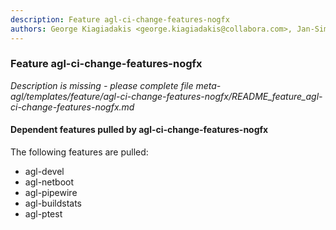 ```yaml
---
description: Feature agl-ci-change-features-nogfx
authors: George Kiagiadakis <george.kiagiadakis@collabora.com>, Jan-Simon Möller <jsmoeller@linuxfoundation.org>
---
```

	
### Feature agl-ci-change-features-nogfx
	 
*Description is missing - please complete file meta-agl/templates/feature/agl-ci-change-features-nogfx/README_feature_agl-ci-change-features-nogfx.md*

#### Dependent features pulled by agl-ci-change-features-nogfx

The following features are pulled:

* agl-devel
* agl-netboot
* agl-pipewire
* agl-buildstats
* agl-ptest

